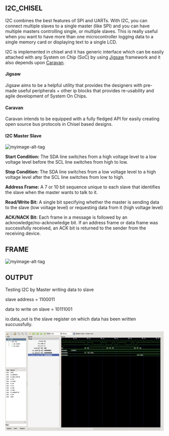 ## I2C_CHISEL

I2C combines the best features of SPI and UARTs. With I2C, you can connect multiple slaves to a single master (like SPI) and you can have multiple masters controlling single, or multiple slaves. This is really useful when you want to have more than one microcontroller logging data to a single memory card or displaying text to a single LCD.

I2C is implemented in chisel and it has generic interface which can be easily attached with any System on Chip (SoC) by using [Jigsaw](https://github.com/Shahzaib2028/jigsaw) framework and it also depends upon [Caravan](https://github.com/merledu/caravan).

#### Jigsaw
Jigsaw aims to be a helpful utility that provides the designers with pre-made useful peripherals + other ip blocks that provides re-usability and agile development of System On Chips.

#### Caravan
Caravan intends to be equipped with a fully fledged API for easily creating open source bus protocols in Chisel based designs.

#### I2C Master Slave 

![myimage-alt-tag](https://www.circuitbasics.com/wp-content/uploads/2016/01/Introduction-to-I2C-Single-Master-Single-Slave.png)

**Start Condition:** The SDA line switches from a high voltage level to a low voltage level before the SCL line switches from high to low.

**Stop Condition:** The SDA line switches from a low voltage level to a high voltage level after the SCL line switches from low to high.

**Address Frame:** A 7 or 10 bit sequence unique to each slave that identifies the slave when the master wants to talk to it.

**Read/Write Bit:** A single bit specifying whether the master is sending data to the slave (low voltage level) or requesting data from it (high voltage level)

**ACK/NACK Bit:** Each frame in a message is followed by an acknowledge/no-acknowledge bit. If an address frame or data frame was successfully received, an ACK bit is returned to the sender from the receiving device.

## FRAME

![myimage-alt-tag](https://cdn.sparkfun.com/assets/learn_tutorials/8/2/I2C_Basic_Address_and_Data_Frames.jpg)

## OUTPUT

Testing I2C by Master writing data to slave

slave address = 1100011

data to write on slave = 10111001

io.data_out is the slave register on which data has been written succussfully.


![Screenshot](Output.png)


